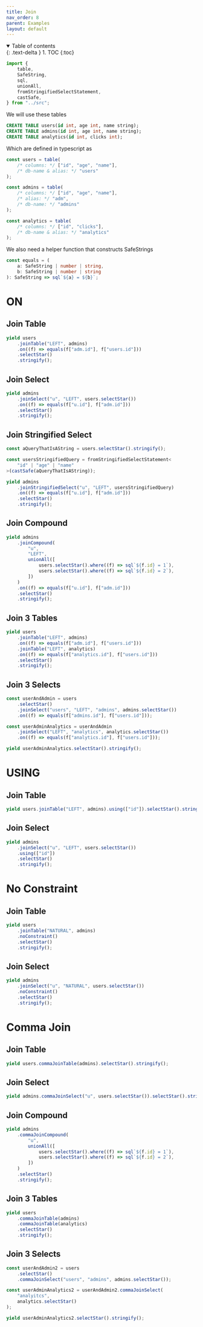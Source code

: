```yaml
---
title: Join
nav_order: 8
parent: Examples
layout: default
---
```


<details open markdown="block">
  <summary>
    Table of contents
  </summary>
  {: .text-delta }
1. TOC
{:toc}
</details>

```ts eval --replacePrintedInput=../src,sql-select-ts
import {
    table,
    SafeString,
    sql,
    unionAll,
    fromStringifiedSelectStatement,
    castSafe,
} from "../src";
```

We will use these tables

```sql
CREATE TABLE users(id int, age int, name string);
CREATE TABLE admins(id int, age int, name string);
CREATE TABLE analytics(id int, clicks int);
```

Which are defined in typescript as

```ts eval
const users = table(
    /* columns: */ ["id", "age", "name"],
    /* db-name & alias: */ "users"
);

const admins = table(
    /* columns: */ ["id", "age", "name"],
    /* alias: */ "adm",
    /* db-name: */ "admins"
);

const analytics = table(
    /* columns: */ ["id", "clicks"],
    /* db-name & alias: */ "analytics"
);
```

We also need a helper function that constructs SafeStrings

```ts eval
const equals = (
    a: SafeString | number | string,
    b: SafeString | number | string
): SafeString => sql`${a} = ${b}`;
```

# ON

## Join Table

```ts eval --yield=sql
yield users
    .joinTable("LEFT", admins)
    .on((f) => equals(f["adm.id"], f["users.id"]))
    .selectStar()
    .stringify();
```

## Join Select

```ts eval --yield=sql
yield admins
    .joinSelect("u", "LEFT", users.selectStar())
    .on((f) => equals(f["u.id"], f["adm.id"]))
    .selectStar()
    .stringify();
```

## Join Stringified Select

```ts eval --yield=sql
const aQueryThatIsAString = users.selectStar().stringify();

const usersStringifiedQuery = fromStringifiedSelectStatement<
    "id" | "age" | "name"
>(castSafe(aQueryThatIsAString));

yield admins
    .joinStringifiedSelect("u", "LEFT", usersStringifiedQuery)
    .on((f) => equals(f["u.id"], f["adm.id"]))
    .selectStar()
    .stringify();
```

## Join Compound

```ts eval --yield=sql
yield admins
    .joinCompound(
        "u",
        "LEFT",
        unionAll([
            users.selectStar().where((f) => sql`${f.id} = 1`),
            users.selectStar().where((f) => sql`${f.id} = 2`),
        ])
    )
    .on((f) => equals(f["u.id"], f["adm.id"]))
    .selectStar()
    .stringify();
```

## Join 3 Tables

```ts eval --yield=sql
yield users
    .joinTable("LEFT", admins)
    .on((f) => equals(f["adm.id"], f["users.id"]))
    .joinTable("LEFT", analytics)
    .on((f) => equals(f["analytics.id"], f["users.id"]))
    .selectStar()
    .stringify();
```

## Join 3 Selects

```ts eval --yield=sql
const userAndAdmin = users
    .selectStar()
    .joinSelect("users", "LEFT", "admins", admins.selectStar())
    .on((f) => equals(f["admins.id"], f["users.id"]));

const userAdminAnalytics = userAndAdmin
    .joinSelect("LEFT", "analytics", analytics.selectStar())
    .on((f) => equals(f["analytics.id"], f["users.id"]));

yield userAdminAnalytics.selectStar().stringify();
```

# USING

## Join Table

```ts eval --yield=sql
yield users.joinTable("LEFT", admins).using(["id"]).selectStar().stringify();
```

## Join Select

```ts eval --yield=sql
yield admins
    .joinSelect("u", "LEFT", users.selectStar())
    .using(["id"])
    .selectStar()
    .stringify();
```

# No Constraint

## Join Table

```ts eval --yield=sql
yield users
    .joinTable("NATURAL", admins)
    .noConstraint()
    .selectStar()
    .stringify();
```

## Join Select

```ts eval --yield=sql
yield admins
    .joinSelect("u", "NATURAL", users.selectStar())
    .noConstraint()
    .selectStar()
    .stringify();
```

# Comma Join

## Join Table

```ts eval --yield=sql
yield users.commaJoinTable(admins).selectStar().stringify();
```

## Join Select

```ts eval --yield=sql
yield admins.commaJoinSelect("u", users.selectStar()).selectStar().stringify();
```

## Join Compound

```ts eval --yield=sql
yield admins
    .commaJoinCompound(
        "u",
        unionAll([
            users.selectStar().where((f) => sql`${f.id} = 1`),
            users.selectStar().where((f) => sql`${f.id} = 2`),
        ])
    )
    .selectStar()
    .stringify();
```

## Join 3 Tables

```ts eval --yield=sql
yield users
    .commaJoinTable(admins)
    .commaJoinTable(analytics)
    .selectStar()
    .stringify();
```

## Join 3 Selects

```ts eval --yield=sql
const userAndAdmin2 = users
    .selectStar()
    .commaJoinSelect("users", "admins", admins.selectStar());

const userAdminAnalytics2 = userAndAdmin2.commaJoinSelect(
    "analyitcs",
    analytics.selectStar()
);

yield userAdminAnalytics2.selectStar().stringify();
```
